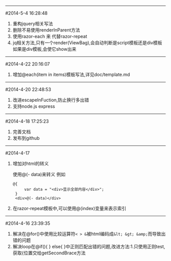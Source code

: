 -----------------------------
#2014-5-4 16:28:48
1. 重构jquery相关写法
2. 删除不易使用renderInParent方法
3. 使用razor-each 来 代替razor-repeat
4. jq相关方法,只有一个render(ViewBag),会自动判断是script模板还是div模板
	如果是div模板,会使它show出来
----------------------
#2014-4-22 20:16:07
1. 增加@each(item in items)模板写法,详见doc/template.md

------------------------------------
#2014-4-20 22:48:53
1. 改进escapeInFuction,防止换行多出错
1. 支持node.js express
-----------------------------
#2014-4-18 17:25:23
1. 完善文档
2. 发布到github
-------------------------------
#2014-4-17
1. 增加对html的转义

	使用@(- data)来转义
	例如

	   @{
			var data = "<div>显示全部内容</div>";
		}
		<div>@(- data)</div>

2. 在razor-repeat模板中,可以使用@(index)变量来表示索引

----------------------------
#2014-4-16 23:39:35
1. 解决在@for()中使用比较运算符`< > &`被html编码成`&lt; &gt; &amp;`而导致出错的问题
2. 解决loop在@if(){ } else{ }中正则匹配出错的问题,改进方法:1.只使用正则test,获取{位置交给getSecondBrace方法